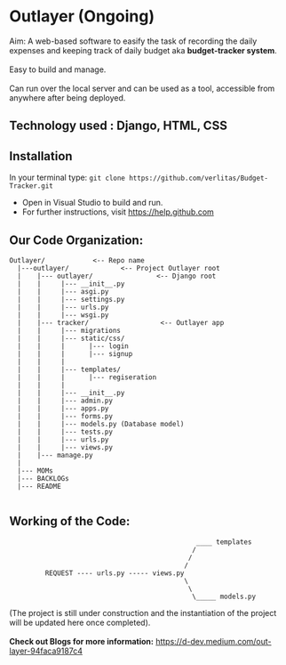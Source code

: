 # Outlayer  (Ongoing)

Aim: A web-based software to easify the task of recording the daily expenses and keeping track of daily budget aka **budget-tracker system**.
<br /> 
<br />
Easy to build and manage.
<br />
<br />
Can run over the local server and can be used as a tool, accessible from anywhere after being deployed.
<br />

## **Technology used** : Django, HTML, CSS

## Installation
In your terminal type: 
```git clone https://github.com/verlitas/Budget-Tracker.git```
* Open in Visual Studio to build and run.
* For further instructions, visit https://help.github.com


## Our Code Organization:
```
Outlayer/            <-- Repo name
  |---outlayer/             <-- Project Outlayer root
  |    |--- outlayer/                <-- Django root
  |    |     |--- __init__.py
  |    |     |--- asgi.py
  |    |     |--- settings.py 
  |    |     |--- urls.py
  |    |     |--- wsgi.py  
  |    |--- tracker/                  <-- Outlayer app
  |    |     |--- migrations
  |    |     |--- static/css/
  |    |     |      |--- login
  |    |     |      |--- signup
  |    |     |
  |    |     |--- templates/
  |    |     |      |--- regiseration
  |    |     |
  |    |     |--- __init__.py
  |    |     |--- admin.py
  |    |     |--- apps.py
  |    |     |--- forms.py
  |    |     |--- models.py (Database model)
  |    |     |--- tests.py
  |    |     |--- urls.py
  |    |     |--- views.py 
  |    |--- manage.py
  |
  |--- MOMs
  |--- BACKLOGs
  |--- README
       
```

## Working of the Code:
```
                                               ____ templates
                                              /
                                             /
                                            /
         REQUEST ---- urls.py ----- views.py 
                                            \
                                             \
                                              \_____ models.py
```
(The project is still under construction and the instantiation of the project will be updated here once completed).
<br /> 
<br />
**Check out Blogs for more information:**
https://d-dev.medium.com/out-layer-94faca9187c4

